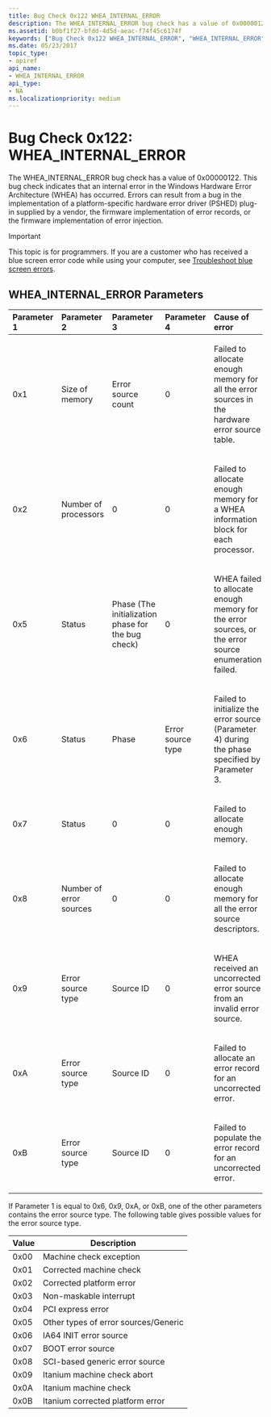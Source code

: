 ```yaml
---
title: Bug Check 0x122 WHEA_INTERNAL_ERROR
description: The WHEA_INTERNAL_ERROR bug check has a value of 0x00000122.
ms.assetid: b0bf1f27-bfdd-4d5d-aeac-f74f45c6174f
keywords: ["Bug Check 0x122 WHEA_INTERNAL_ERROR", "WHEA_INTERNAL_ERROR"]
ms.date: 05/23/2017
topic_type:
- apiref
api_name:
- WHEA_INTERNAL_ERROR
api_type:
- NA
ms.localizationpriority: medium
---
```


# Bug Check 0x122: WHEA\_INTERNAL\_ERROR


The WHEA\_INTERNAL\_ERROR bug check has a value of 0x00000122. This bug check indicates that an internal error in the Windows Hardware Error Architecture (WHEA) has occurred. Errors can result from a bug in the implementation of a platform-specific hardware error driver (PSHED) plug-in supplied by a vendor, the firmware implementation of error records, or the firmware implementation of error injection.

> [!IMPORTANT]
> This topic is for programmers. If you are a customer who has received a blue screen error code while using your computer, see [Troubleshoot blue screen errors](https://www.windows.com/stopcode).


## WHEA\_INTERNAL\_ERROR Parameters


<table>
<colgroup>
<col width="20%" />
<col width="20%" />
<col width="20%" />
<col width="20%" />
<col width="20%" />
</colgroup>
<thead>
<tr class="header">
<th align="left">Parameter 1</th>
<th align="left">Parameter 2</th>
<th align="left">Parameter 3</th>
<th align="left">Parameter 4</th>
<th align="left">Cause of error</th>
</tr>
</thead>
<tbody>
<tr class="odd">
<td align="left"><p>0x1</p></td>
<td align="left"><p>Size of memory</p></td>
<td align="left"><p>Error source count</p></td>
<td align="left"><p>0</p></td>
<td align="left"><p>Failed to allocate enough memory for all the error sources in the hardware error source table.</p></td>
</tr>
<tr class="even">
<td align="left"><p>0x2</p></td>
<td align="left"><p>Number of processors</p></td>
<td align="left"><p>0</p></td>
<td align="left"><p>0</p></td>
<td align="left"><p>Failed to allocate enough memory for a WHEA information block for each processor.</p></td>
</tr>
<tr class="odd">
<td align="left"><p>0x5</p></td>
<td align="left"><p>Status</p></td>
<td align="left"><p>Phase (The initialization phase for the bug check)</p></td>
<td align="left"><p>0</p></td>
<td align="left"><p>WHEA failed to allocate enough memory for the error sources, or the error source enumeration failed.</p></td>
</tr>
<tr class="even">
<td align="left"><p>0x6</p></td>
<td align="left"><p>Status</p></td>
<td align="left"><p>Phase</p></td>
<td align="left"><p>Error source type</p></td>
<td align="left"><p>Failed to initialize the error source (Parameter 4) during the phase specified by Parameter 3.</p></td>
</tr>
<tr class="odd">
<td align="left"><p>0x7</p></td>
<td align="left"><p>Status</p></td>
<td align="left"><p>0</p></td>
<td align="left"><p>0</p></td>
<td align="left"><p>Failed to allocate enough memory.</p></td>
</tr>
<tr class="even">
<td align="left"><p>0x8</p></td>
<td align="left"><p>Number of error sources</p></td>
<td align="left"><p>0</p></td>
<td align="left"><p>0</p></td>
<td align="left"><p>Failed to allocate enough memory for all the error source descriptors.</p></td>
</tr>
<tr class="odd">
<td align="left"><p>0x9</p></td>
<td align="left"><p>Error source type</p></td>
<td align="left"><p>Source ID</p></td>
<td align="left"><p>0</p></td>
<td align="left"><p>WHEA received an uncorrected error source from an invalid error source.</p></td>
</tr>
<tr class="even">
<td align="left"><p>0xA</p></td>
<td align="left"><p>Error source type</p></td>
<td align="left"><p>Source ID</p></td>
<td align="left"><p>0</p></td>
<td align="left"><p>Failed to allocate an error record for an uncorrected error.</p></td>
</tr>
<tr class="odd">
<td align="left"><p>0xB</p></td>
<td align="left"><p>Error source type</p></td>
<td align="left"><p>Source ID</p></td>
<td align="left"><p>0</p></td>
<td align="left"><p>Failed to populate the error record for an uncorrected error.</p></td>
</tr>
</tbody>
</table>

 

If Parameter 1 is equal to 0x6, 0x9, 0xA, or 0xB, one of the other parameters contains the error source type. The following table gives possible values for the error source type.

| Value | Description                          |
|-------|--------------------------------------|
| 0x00  | Machine check exception              |
| 0x01  | Corrected machine check              |
| 0x02  | Corrected platform error             |
| 0x03  | Non-maskable interrupt               |
| 0x04  | PCI express error                    |
| 0x05  | Other types of error sources/Generic |
| 0x06  | IA64 INIT error source               |
| 0x07  | BOOT error source                    |
| 0x08  | SCI-based generic error source       |
| 0x09  | Itanium machine check abort          |
| 0x0A  | Itanium machine check                |
| 0x0B  | Itanium corrected platform error     |

 

 

 




